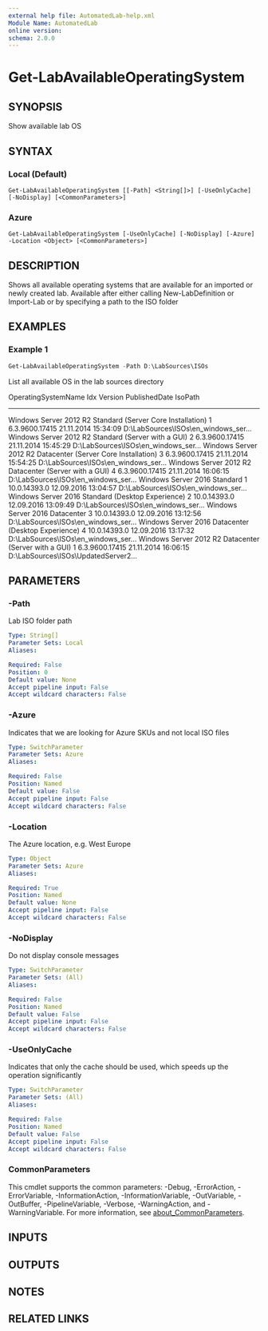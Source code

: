 ```yaml
---
external help file: AutomatedLab-help.xml
Module Name: AutomatedLab
online version:
schema: 2.0.0
---
```


# Get-LabAvailableOperatingSystem

## SYNOPSIS
Show available lab OS

## SYNTAX

### Local (Default)
```
Get-LabAvailableOperatingSystem [[-Path] <String[]>] [-UseOnlyCache] [-NoDisplay] [<CommonParameters>]
```

### Azure
```
Get-LabAvailableOperatingSystem [-UseOnlyCache] [-NoDisplay] [-Azure] -Location <Object> [<CommonParameters>]
```

## DESCRIPTION
Shows all available operating systems that are available for an imported or newly created lab.
Available after either calling New-LabDefinition or Import-Lab or by specifying a path to the ISO folder

## EXAMPLES

### Example 1
```powershell
Get-LabAvailableOperatingSystem -Path D:\LabSources\ISOs
```

List all available OS in the lab sources directory

OperatingSystemName                         Idx Version        PublishedDate       IsoPath
-------------------                         --- -------        -------------       -------
Windows Server 2012 R2 Standard (Server Core Installation)   1   6.3.9600.17415 21.11.2014 15:34:09 D:\LabSources\ISOs\en_windows_ser...
Windows Server 2012 R2 Standard (Server with a GUI)       2   6.3.9600.17415 21.11.2014 15:45:29 D:\LabSources\ISOs\en_windows_ser...
Windows Server 2012 R2 Datacenter (Server Core Installation) 3   6.3.9600.17415 21.11.2014 15:54:25 D:\LabSources\ISOs\en_windows_ser...
Windows Server 2012 R2 Datacenter (Server with a GUI)     4   6.3.9600.17415 21.11.2014 16:06:15 D:\LabSources\ISOs\en_windows_ser...
Windows Server 2016 Standard      1   10.0.14393.0   12.09.2016 13:04:57 D:\LabSources\ISOs\en_windows_ser...
Windows Server 2016 Standard (Desktop Experience)          2   10.0.14393.0   12.09.2016 13:09:49 D:\LabSources\ISOs\en_windows_ser...
Windows Server 2016 Datacenter    3   10.0.14393.0   12.09.2016 13:12:56 D:\LabSources\ISOs\en_windows_ser...
Windows Server 2016 Datacenter (Desktop Experience)        4   10.0.14393.0   12.09.2016 13:17:32 D:\LabSources\ISOs\en_windows_ser...
Windows Server 2012 R2 Datacenter (Server with a GUI)     1   6.3.9600.17415 21.11.2014 16:06:15 D:\LabSources\ISOs\UpdatedServer2...

## PARAMETERS

### -Path
Lab ISO folder path

```yaml
Type: String[]
Parameter Sets: Local
Aliases:

Required: False
Position: 0
Default value: None
Accept pipeline input: False
Accept wildcard characters: False
```

### -Azure
Indicates that we are looking for Azure SKUs and not local ISO files

```yaml
Type: SwitchParameter
Parameter Sets: Azure
Aliases:

Required: False
Position: Named
Default value: False
Accept pipeline input: False
Accept wildcard characters: False
```

### -Location
The Azure location, e.g.
West Europe

```yaml
Type: Object
Parameter Sets: Azure
Aliases:

Required: True
Position: Named
Default value: None
Accept pipeline input: False
Accept wildcard characters: False
```

### -NoDisplay
Do not display console messages

```yaml
Type: SwitchParameter
Parameter Sets: (All)
Aliases:

Required: False
Position: Named
Default value: False
Accept pipeline input: False
Accept wildcard characters: False
```

### -UseOnlyCache
Indicates that only the cache should be used, which speeds up the operation significantly

```yaml
Type: SwitchParameter
Parameter Sets: (All)
Aliases:

Required: False
Position: Named
Default value: False
Accept pipeline input: False
Accept wildcard characters: False
```

### CommonParameters
This cmdlet supports the common parameters: -Debug, -ErrorAction, -ErrorVariable, -InformationAction, -InformationVariable, -OutVariable, -OutBuffer, -PipelineVariable, -Verbose, -WarningAction, and -WarningVariable. For more information, see [about_CommonParameters](http://go.microsoft.com/fwlink/?LinkID=113216).

## INPUTS

## OUTPUTS

## NOTES

## RELATED LINKS
